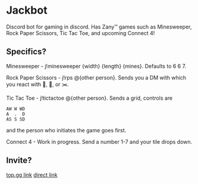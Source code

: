 # Jackbot

Discord bot for gaming in discord. Has Zany™ games such as Minesweeper, Rock Paper Scissors, Tic Tac Toe, and upcoming Connect 4!

## Specifics?

Minesweeper - j!minesweeper {width} {length} {mines}. Defaults to 6 6 7.

Rock Paper Scissors - j!rps @{other person}. Sends you a DM with which you react with 🗿, 📰, or ✂️.

Tic Tac Toe - j!tictactoe @{other person}. Sends a grid, controls are 
```
AW W WD
A  .  D
AS S SD
```
and the person who initiates the game goes first.

Connect 4 - Work in progress. Send a number 1-7 and your tile drops down.

## Invite?

[top.gg link](https://top.gg/bot/775408192242974726)
[direct link](https://discord.com/oauth2/authorize?client_id=775408192242974726&permissions=8192&scope=bot)
